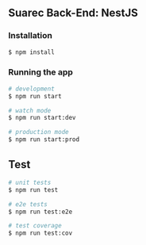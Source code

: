 ## **Suarec Back-End: NestJS**

### Installation

```bash
$ npm install
```

### **Running the app**

```bash
# development
$ npm run start

# watch mode
$ npm run start:dev

# production mode
$ npm run start:prod
```
  
## **Test**

```bash
# unit tests
$ npm run test

# e2e tests
$ npm run test:e2e

# test coverage
$ npm run test:cov
```
